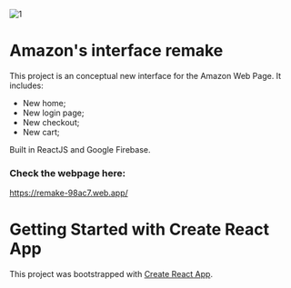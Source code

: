 
![1](https://user-images.githubusercontent.com/62191201/140760300-5ec6605a-642d-4583-ac7a-4cfed112133c.png)

# Amazon's interface remake
This project is an conceptual new interface for the Amazon Web Page.
It includes:
* New home;
* New login page;
* New checkout;
* New cart;


Built in ReactJS and Google Firebase.


### Check the webpage here:
https://remake-98ac7.web.app/


# Getting Started with Create React App

This project was bootstrapped with [Create React App](https://github.com/facebook/create-react-app).
